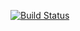 [![Build Status](https://travis-ci.org/zgzhikaru/lab5_Travis.svg?branch=master)](https://travis-ci.org/zgzhikaru/lab5_Travis)
